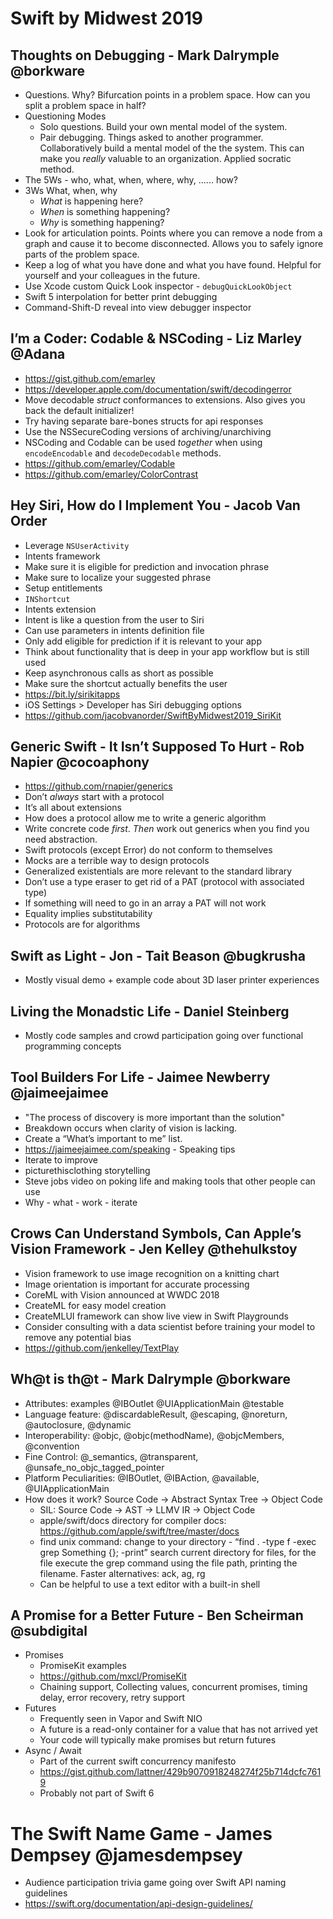 # Swift by Midwest 2019

## Thoughts on Debugging - Mark Dalrymple @borkware

- Questions. Why? Bifurcation points in a problem space. How can you split a problem space in half?
- Questioning Modes
    - Solo questions. Build your own mental model of the system.
    - Pair debugging. Things asked to another programmer. Collaboratively build a mental model of the the system. This can make you *really* valuable to an organization. Applied socratic method.
- The 5Ws - who, what, when, where, why, ...... how? 
- 3Ws What, when, why
    - *What* is happening here?
    - *When* is something happening?
    - *Why* is something happening?
- Look for articulation points. Points where you can remove a node from a graph and cause it to become disconnected. Allows you to safely ignore parts of the problem space.
- Keep a log of what you have done and what you have found. Helpful for yourself and your colleagues in the future.
- Use Xcode custom Quick Look inspector - `debugQuickLookObject`
- Swift 5 interpolation for better print debugging
- Command-Shift-D reveal into view debugger inspector

## I’m a Coder: Codable & NSCoding - Liz Marley @Adana

- https://gist.github.com/emarley
- https://developer.apple.com/documentation/swift/decodingerror
- Move decodable *struct* conformances to extensions. Also gives you back the default initializer!
- Try having separate bare-bones structs for api responses
- Use the NSSecureCoding versions of archiving/unarchiving
- NSCoding and Codable can be used *together* when using `encodeEncodable` and `decodeDecodable` methods.
- https://github.com/emarley/Codable
- https://github.com/emarley/ColorContrast

## Hey Siri, How do I Implement You - Jacob Van Order

- Leverage `NSUserActivity`
- Intents framework
- Make sure it is eligible for prediction and invocation phrase
- Make sure to localize your suggested phrase
- Setup entitlements
- `INShortcut`
- Intents extension
- Intent is like a question from the user to Siri
- Can use parameters in intents definition file
- Only add eligible for prediction if it is relevant to your app
- Think about functionality that is deep in your app workflow but is still used
- Keep asynchronous calls as short as possible
- Make sure the shortcut actually benefits the user
- https://bit.ly/sirikitapps
- iOS Settings > Developer has Siri debugging options
- https://github.com/jacobvanorder/SwiftByMidwest2019_SiriKit

## Generic Swift - It Isn’t Supposed To Hurt - Rob Napier @cocoaphony

- https://github.com/rnapier/generics
- Don’t *always* start with a protocol
- It’s all about extensions
- How does a protocol allow me to write a generic algorithm
- Write concrete code *first*. *Then* work out generics when you find you need abstraction.
- Swift protocols (except Error) do not conform to themselves
- Mocks are a terrible way to design protocols
- Generalized existentials are more relevant to the standard library
- Don’t use a type eraser to get rid of a PAT (protocol with associated type)
- If something will need to go in an array a PAT will not work
- Equality implies substitutability
- Protocols are for algorithms

## Swift as Light - Jon - Tait Beason @bugkrusha

- Mostly visual demo + example code about 3D laser printer experiences

## Living the Monadstic Life - Daniel Steinberg

- Mostly code samples and crowd participation going over functional programming concepts

## Tool Builders For Life - Jaimee Newberry @jaimeejaimee

- "The process of discovery is more important than the solution"
- Breakdown occurs when clarity of vision is lacking.
- Create a “What’s important to me” list.
- https://jaimeejaimee.com/speaking - Speaking tips
- Iterate to improve
- picturethisclothing storytelling
- Steve jobs video on poking life and making tools that other people can use
- Why - what - work - iterate

## Crows Can Understand Symbols, Can Apple’s Vision Framework - Jen Kelley @thehulkstoy

- Vision framework to use image recognition on a knitting chart
- Image orientation is important for accurate processing
- CoreML with Vision announced at WWDC 2018
- CreateML for easy model creation
- CreateMLUI framework can show live view in Swift Playgrounds
- Consider consulting with a data scientist before training your model to remove any potential bias
- https://github.com/jenkelley/TextPlay

## Wh@t is th@t - Mark Dalrymple @borkware

- Attributes: examples @IBOutlet @UIApplicationMain @testable
- Language feature: @discardableResult, @escaping, @noreturn, @autoclosure, @dynamic
- Interoperability: @objc, @objc(methodName), @objcMembers, @convention
- Fine Control: @_semantics, @transparent, @unsafe_no_objc_tagged_pointer
- Platform Peculiarities: @IBOutlet, @IBAction, @available, @UIApplicationMain
- How does it work? Source Code -> Abstract Syntax Tree -> Object Code
    - SIL: Source Code -> AST -> LLMV IR -> Object Code
    - apple/swift/docs directory for compiler docs: https://github.com/apple/swift/tree/master/docs
    - find unix command: change to your directory - “find . -type f -exec grep Something {}\; -print” search current directory for files, for the file execute the grep command using the file path, printing the filename. Faster alternatives: ack, ag, rg
    - Can be helpful to use a text editor with a built-in shell

## A Promise for a Better Future - Ben Scheirman @subdigital

- Promises
    - PromiseKit examples
    - https://github.com/mxcl/PromiseKit
    - Chaining support, Collecting values, concurrent promises, timing delay, error recovery, retry support
- Futures
    - Frequently seen in Vapor and Swift NIO 
    - A future is a read-only container for a value that has not arrived yet
    - Your code will typically make promises but return futures
- Async / Await
    - Part of the current swift concurrency manifesto
    - https://gist.github.com/lattner/429b9070918248274f25b714dcfc7619
    - Probably not part of Swift 6

# The Swift Name Game - James Dempsey @jamesdempsey

- Audience participation trivia game going over Swift API naming guidelines
- https://swift.org/documentation/api-design-guidelines/

